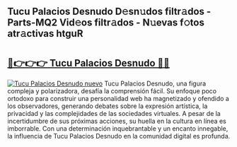 ## Tucu Palacios Desnudo D𝚎sn𝚞dos filtr𝚊dos - Parts-MQ2 Vid𝚎os filtr𝚊dos - N𝚞evas f𝚘tos atr𝚊ctivas htguR

# <h2><a href="http://mb8zfz8.tromn.icu/?c=Tucu+Palacios+Desnudo">🔗👉👉👉 Tucu Palacios Desnudo 🔗🔗</a></h2>

[![Tucu Palacios Desnudo nuevo](https://i.imgur.com/pEAQMta.gif)](http://mb8zfz8.tromn.icu/?c=Tucu+Palacios+Desnudo)
Tucu Palacios Desnudo, una figura compleja y polarizadora, desafía la comprensión fácil. Su enfoque poco ortodoxo para construir una personalidad web ha magnetizado y ofendido a los observadores, generando debates sobre la expresión artística, la privacidad y las complejidades de las sociedades virtuales. A pesar de la incertidumbre de sus próximas acciones, su huella en la cultura en línea es imborrable. Con una determinación inquebrantable y un encanto innegable, la influencia de Tucu Palacios Desnudo en la comunidad digital es profunda.
